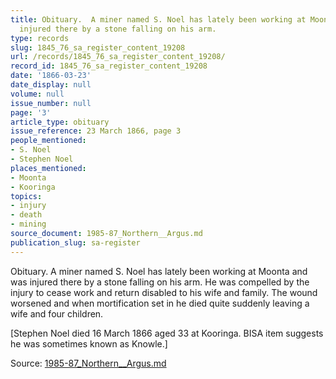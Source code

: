 ```yaml
---
title: Obituary.  A miner named S. Noel has lately been working at Moonta and was
  injured there by a stone falling on his arm.
type: records
slug: 1845_76_sa_register_content_19208
url: /records/1845_76_sa_register_content_19208/
record_id: 1845_76_sa_register_content_19208
date: '1866-03-23'
date_display: null
volume: null
issue_number: null
page: '3'
article_type: obituary
issue_reference: 23 March 1866, page 3
people_mentioned:
- S. Noel
- Stephen Noel
places_mentioned:
- Moonta
- Kooringa
topics:
- injury
- death
- mining
source_document: 1985-87_Northern__Argus.md
publication_slug: sa-register
---
```


Obituary.  A miner named S. Noel has lately been working at Moonta and was injured there by a stone falling on his arm.  He was compelled by the injury to cease work and return disabled to his wife and family.  The wound worsened and when mortification set in he died quite suddenly leaving a wife and four children.

[Stephen Noel died 16 March 1866 aged 33 at Kooringa.  BISA item suggests he was sometimes known as Knowle.]

Source: [1985-87_Northern__Argus.md](/downloads/markdown/1985-87_Northern__Argus.md)
